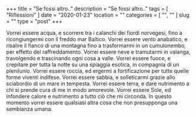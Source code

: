 +++
title = "Se fossi altro.."
description = "Se fossi altro.."
tags = [ "Riflessioni" ]
date = "2020-01-23"
location = ""
categories = [
  "",
  ""
]
slug = ""
type = "post"
+++

Vorrei essere acqua, e scorrere tra i calanchi dei fiordi norvegesi, fino a ricongiungermi con il freddo mar Baltico. Vorrei essere vento anabatico, e risalire il fianco di una montagna fino a trasformarmi in un cumulonembo, per effetto del raffreddamento. Vorrei essere neve e tramutarmi in valanga, travolgendo e trascinando ogni cosa a valle. Vorrei essere fuoco, e crepitare per tutta la notte su una spiaggia esotica, in compagnia di un plenilunio.  Vorrei essere roccia, ed ergermi a fortificazione per tutte quelle forme viventi indifese. Vorrei essere sabbia, e solleticarmi grazie allo sciabordio di un mare in tempesta. Vorrei essere terra, e dare nutrimento a chi si prende cura di me in modo amorevole. Vorrei essere Sole, ed infondere calore e nutrimento a tutto ciò che mi circonda. In questo momento vorrei essere qualsiasi altra cosa che non presupponga una sembianza umana. 
